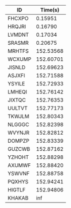 |ID|Time(s)|
|-|-|
|FHCXPO|0.15951|
|HRQJRI|0.16790|
|LVMDNT|0.17034|
|SRASMR|0.20675|
|MRHTFS|152.53568|
|WCXUMP|152.60701|
|JISNLD|152.69623|
|ASJXFI|152.71588|
|YSYILE|152.72933|
|LMHEQI|152.76142|
|JIXTQC|152.76353|
|UULTVT|152.77173|
|TKWJLM|152.80343|
|NLGGGC|152.82398|
|WVYNJR|152.82812|
|DOMPZP|152.83339|
|GUZCWB|152.87162|
|YZHOHT|152.88298|
|AXUMWF|152.88420|
|YSWVNF|152.88758|
|PQXHYS|152.94241|
|HIGTLF|152.94806|
|KHAKAB|inf|
